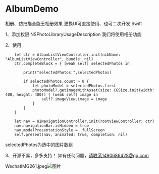 # AlbumDemo
相册、仿扫描全能王相册效果
更换UI可直接使用、也可二次开发
Swift

1、添加权限
         <key>NSPhotoLibraryUsageDescription</key>
	       <string>我们将使用相册功能</string>

2、使用
        
        let ctr = AlbumListViewController.init(nibName: "AlbumListViewController", bundle: nil)
        ctr.completeBlock = { [weak self] selectedPhotos in
            
            print("selectedPhotos:",selectedPhotos)
            
            if selectedPhotos.count > 0 {
                let photoModel = selectedPhotos.first
                photoModel?.getImageWithAsset(size: CGSize.init(width: 400, height: 400)) { [weak self] image in
                    self?.imageView.image = image
                }
            }
        }
        
        let nav = UINavigationController.init(rootViewController: ctr)
        nav.navigationBar.isHidden = true
        nav.modalPresentationStyle = .fullScreen
        self.present(nav, animated: true, completion: nil)
        
        
        
 selectedPhotos为选中的图片数组
 
 
 3、开源不易，多多支持！
 如有任何问题，请联系1490686428@qq.com
  
  WechatIMG261.jpeg![图片](https://user-images.githubusercontent.com/4113652/236540994-f70fe013-2d36-4873-b9b2-288dcb0181ca.png)


 
 
 




